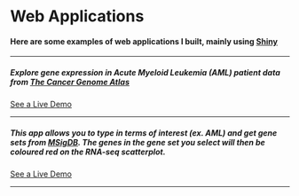 # Web Applications

#### Here are some examples of web applications I built, mainly using [Shiny](https://shiny.rstudio.com/)

---

##### Explore gene expression in Acute Myeloid Leukemia (AML) patient data from [The Cancer Genome Atlas](https://www.cancer.gov/about-nci/organization/ccg/research/structural-genomics/tcga)

[See a Live Demo](https://mmingay2.shinyapps.io/tcga_aml/)

---

##### This app allows you to type in terms of interest (ex. AML) and get gene sets from [MSigDB](http://software.broadinstitute.org/gsea/msigdb/index.jsp). The genes in the gene set you select will then be coloured red on the RNA-seq scatterplot.

[See a Live Demo](https://mmingay2.shinyapps.io/RNA-seek/)

---